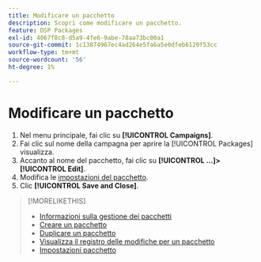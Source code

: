 ```yaml
---
title: Modificare un pacchetto
description: Scopri come modificare un pacchetto.
feature: DSP Packages
exl-id: 4067f8c8-d5a9-4fe6-9abe-78aa73bc00a1
source-git-commit: 1c13874967ec4ad264e5fa6a5e0dfeb6120f53cc
workflow-type: tm+mt
source-wordcount: '56'
ht-degree: 1%

---
```


# Modificare un pacchetto

1. Nel menu principale, fai clic su **[!UICONTROL Campaigns]**.
1. Fai clic sul nome della campagna per aprire la [!UICONTROL Packages] visualizza.
1. Accanto al nome del pacchetto, fai clic su  **[!UICONTROL ...]>[!UICONTROL Edit]**.
1. Modifica le [impostazioni del pacchetto](package-settings.md).
1. Clic **[!UICONTROL Save and Close]**.

>[!MORELIKETHIS]
>
>* [Informazioni sulla gestione dei pacchetti](package-about.md)
>* [Creare un pacchetto](package-create.md)
>* [Duplicare un pacchetto](package-duplicate.md)
>* [Visualizza il registro delle modifiche per un pacchetto](package-change-log.md)
>* [Impostazioni pacchetto](package-settings.md)

